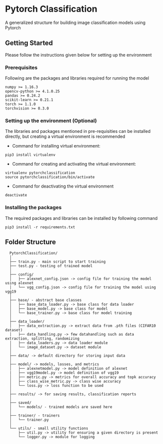 # Pytorch Classification
A generalized structure for building image classification models using Pytorch

## Getting Started

Please follow the instructions given below for setting up the environment

### Prerequisites

Following are the packages and libraries required for running the model

```
numpy >= 1.16.3
opencv-python >= 4.1.0.25
pandas >= 0.24.2
scikit-learn >= 0.21.1
torch >= 1.1.0
torchvision >= 0.3.0
```

### Setting up the environment (Optional)

The libraries and packages mentioned in pre-requisities can be installed directly, but creating a virtual environment is recommended

* Command for installing virtual environment:
```
pip3 install virtualenv
```
* Command for creating and activating the virtual environment:
```
virtualenv pytorchclassification
source pytorchclassification/bin/activate
```
* Command for deactivating the virtual environment
```
deactivate
```

### Installing the packages

The required packages and libraries can be installed by following command
```
pip3 install -r requirements.txt
```

## Folder Structure

```
  PytorchClassification/
  │
  ├── train.py - main script to start training
  ├── test.py - testing of trained model
  │
  ├── config/
  │   ├── alexnet_config.json -> config file for training the model using alexnet
  │   └── vgg_config.json -> config file for training the model using vgg19
  │
  ├── base/ - abstract base classes
  │   ├── base_data_loader.py -> base class for data loader
  │   ├── base_model.py -> base class for model
  │   └── base_trainer.py -> base class for model training
  │
  ├── data_loader/
  │   ├── data_extraction.py -> extract data from .pth files (CIFAR10 dataset)
  │   ├── data_handling.py -> few datahandling such as data extraction, splitting, randomizing
  │   ├── data_loaders.py -> data loader module
  │   └── image_dataset.py -> dataset module
  │
  ├── data/ -> default directory for storing input data
  │
  ├── model/ -> models, losses, and metrics
  │   ├── alexnetmodel.py -> model definition of alexnet
  |   ├── vgg19model.py -> model definition of vgg19  
  │   ├── metric.py -> metrics for overall accuracy and topk accuracy
  │   ├── class_wise_metric.py -> class wise accuracy
  │   └── loss.py -> loss function to be used
  │
  ├── results/ -> for saving results, classification reports
  │
  ├── saved/
  │   └── models/ - trained models are saved here
  │
  ├── trainer/ - trainers
  │   └── trainer.py
  │  
  └── utils/ - small utility functions
      ├── util.py -> utility for ensuring a given directory is present
      └── logger.py -> module for logging
```
